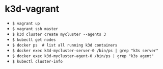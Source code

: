 # k3d-vagrant

- `$ vagrant up`
- `$ vagrant ssh master`
- `$ k3d cluster create mycluster --agents 3`
- `$ kubectl get nodes`
- `$ docker ps	# list all running k3d containers`
- `$ docker exec k3d-mycluster-server-0 /bin/ps | grep "k3s server"`
- `$ docker exec k3d-mycluster-agent-0 /bin/ps | grep "k3s agent"`
- `$ kubectl cluster-info`
